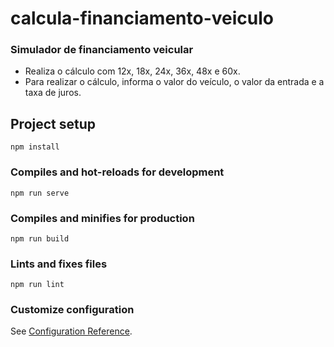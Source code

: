 # calcula-financiamento-veiculo

### Simulador de financiamento veicular
* Realiza o cálculo com 12x, 18x, 24x, 36x, 48x e 60x.
* Para realizar o cálculo, informa o valor do veículo, o valor da entrada e a taxa de juros.

## Project setup
```
npm install
```

### Compiles and hot-reloads for development
```
npm run serve
```

### Compiles and minifies for production
```
npm run build
```

### Lints and fixes files
```
npm run lint
```

### Customize configuration
See [Configuration Reference](https://cli.vuejs.org/config/).

